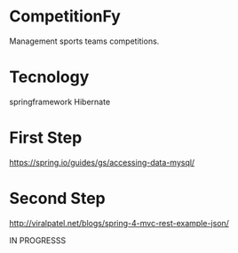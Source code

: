 # CompetitionFy
Management sports teams competitions.

Tecnology
==========
springframework
Hibernate

First Step
==========
https://spring.io/guides/gs/accessing-data-mysql/

Second Step
===========
http://viralpatel.net/blogs/spring-4-mvc-rest-example-json/

IN PROGRESSS


